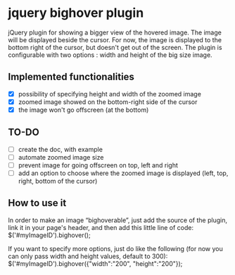 # jquery bighover plugin

jQuery plugin for showing a bigger view of the hovered image. The image will be displayed beside the cursor. For now, the image is displayed to the bottom right of the cursor, but doesn't get out of the screen. The plugin is configurable with two options : width and height of the big size image.

## Implemented functionalities
- [x] possibility of specifying height and width of the zoomed image
- [x] zoomed image showed on the bottom-right side of the cursor
- [x] the image won't go offscreen (at the bottom)

## TO-DO
- [ ] create the doc, with example
- [ ] automate zoomed image size
- [ ] prevent image for going offscreen on top, left and right
- [ ] add an option to choose where the zoomed image is displayed (left, top, right, bottom of the cursor)

## How to use it
In order to make an image “bighoverable”, just add the source of the plugin, link it in your page's header, and then add this little line of code:
$('#myImageID').bighover();

If you want to specify more options, just do like the following (for now you can only pass width and height values, default to 300):
$('#myImageID').bighover({"width":"200", "height":"200"});